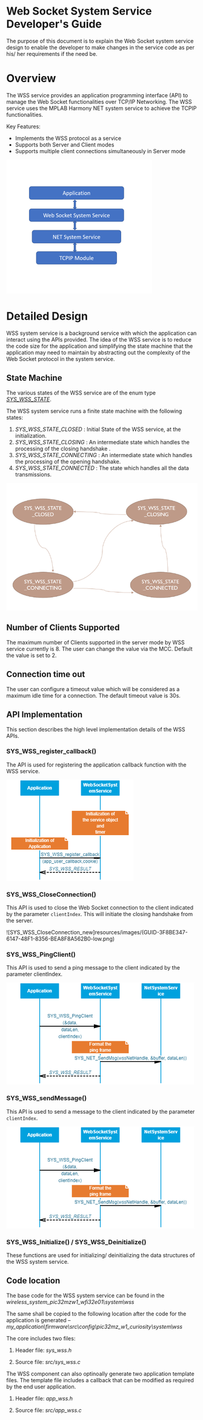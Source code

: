 # Web Socket System Service Developer's Guide

The purpose of this document is to explain the Web Socket system service design to enable the developer to make changes in the service code as per his/ her requirements if the need be.

# Overview

The WSS service provides an application programming interface (API) to manage the Web Socket functionalities over TCP/IP Networking. The WSS service uses the MPLAB Harmony NET system service to achieve the TCPIP functionalities. 

Key Features:
- Implements the WSS protocol as a service
- Supports both Server and Client modes
- Supports multiple client connections simultaneously in Server mode

![Abstraction_new](resources/images/GUID-8A3E5461-1898-40FE-A45F-9AA5072EC79F-low.png)
# Detailed Design

WSS system service is a background service with which the application can interact using the APIs provided. The idea of the WSS service is to reduce the code size for the application and simplifying the state machine that the application may need to maintain by abstracting out the complexity of the Web Socket protocol in the system service. 

## State Machine 

The various states of the WSS service are of the enum type [*SYS_WSS_STATE*](https://microchip-mplab-harmony.github.io/wireless_system_pic32mzw1_wfi32e01/system/wss/docs/interface.html#SYS_WSS_STATE). 

The WSS system service runs a finite state machine with the following states:

1.  *SYS_WSS_STATE_CLOSED*   : Initial State of the WSS service, at the initialization.
2.  *SYS_WSS_STATE_CLOSING*  : An intermediate state which handles the processing of the closing handshake .
3.  *SYS_WSS_STATE_CONNECTING*  : An intermediate state which handles the processing of the opening handshake.
4.  *SYS_WSS_STATE_CONNECTED*  : The state which handles all the data transmissions.

![StateMachine](resources/images/GUID-0B235250-D27B-4B4E-8BD4-28340059E3E3-low.png)
## Number of Clients Supported

The maximum number of Clients supported in the server mode by WSS service currently is 8. The user can change the value via the MCC. Default the value is set to 2.

## Connection time out

The user can configure a timeout value which will be considered as a maximum idle time for a connection. The default timeout value is 30s. 

## API Implementation

This section describes the high level implementation details of the WSS APIs.
### SYS_WSS_register_callback()

The API is used for registering the application callback function with the WSS service.

![SYS_WSS_register_callback_new](resources/images/GUID-A1B629B9-87F7-4C28-9DE8-CC5867A72EC6-low.png)
### SYS_WSS_CloseConnection()

This API is used to close the Web Socket connection to the client indicated by the parameter `clientIndex`. This will initiate the closing handshake from the server.

![SYS_WSS_CloseConnection_new]resources/images/(GUID-3F8BE347-6147-48F1-8356-BEA8F8A562B0-low.png)
### SYS_WSS_PingClient()

This API is used to send a ping message to the client indicated by the parameter clientIndex.

![SYS_WSS_PingClient_new](resources/images/GUID-C011C3A3-2E69-41E7-9C78-8958E2A11B1F-low.png)

### SYS_WSS_sendMessage()

This API is used to send a message to the client indicated by the parameter `clientIndex`.

![SYS_WSS_sendMessage_new](resources/images/GUID-47CB4C3C-9EEC-46F3-82CB-AA9563AA8D7C-low.png)
### SYS_WSS_Initialize() / SYS_WSS_Deinitialize()

These functions are used for initializing/ deinitializing the data structures of the WSS system service.


## Code location

The base code for the WSS system service can be found in the *wireless_system_pic32mzw1_wfi32e01\\system\\wss*

The same shall be copied to the following location after the code for the application is generated – *my_application\\firmware\\src\\config\\pic32mz_w1_curiosity\\system\\wss*

The core includes two files:

1.  Header file: *sys_wss.h*

2.  Source file: *src/sys_wss.c*

The WSS component can also optinoally generate two application template files. The template file includes a callback that can be modified as required by the end user application.

1.  Header file: *app_wss.h*

2.  Source file: *src/app_wss.c*


<!--
# Reference

| S. No | Name                         | Link                                                                                                               |
|-------|------------------------------|--------------------------------------------------------------------------------------------------------------------|
| 1     | WSS system service Usage     | <https://microchip-mplab-harmony.github.io/wireless_system_pic32mzw1_wfi32e01/docs/system/wss/docs/usage.html>     |
| 2     | WSS system service Interface | <https://microchip-mplab-harmony.github.io/wireless_system_pic32mzw1_wfi32e01/docs/system/wss/docs/interface.html> |
-->